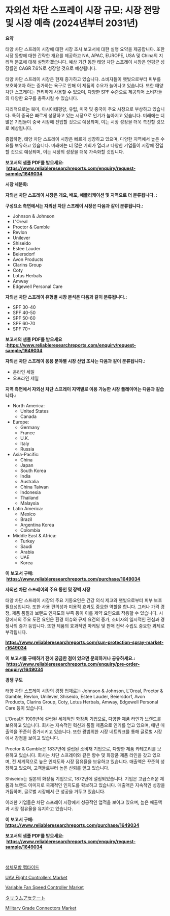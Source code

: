 <p><h1>자외선 차단 스프레이 시장 규모: 시장 전망 및 시장 예측 (2024년부터 2031년)</h1></p><p><strong>요약</strong></p>
<p><p>태양 차단 스프레이 시장에 대한 시장 조사 보고서에 대한 실행 요약을 제공합니다. 또한 시장 동향에 대한 간략한 개요를 제공하고 NA, APAC, EUROPE, USA 및 China의 지리적 분포에 대해 설명하겠습니다. 예상 기간 동안 태양 차단 스프레이 시장은 연평균 성장률인 CAGR 7.6%로 성장할 것으로 예상됩니다.</p><p>태양 차단 스프레이 시장은 현재 증가하고 있습니다. 소비자들이 햇빛으로부터 피부를 보호하고자 하는 증가하는 욕구로 인해 이 제품의 수요가 늘어나고 있습니다. 또한 태양 차단 스프레이는 편리하게 사용할 수 있으며, 다양한 SPF 수준으로 제공되어 소비자들의 다양한 요구를 충족시킬 수 있습니다.</p><p>지리적으로는 북미, 아시아태평양, 유럽, 미국 및 중국이 주요 시장으로 부상하고 있습니다. 특히 중국은 빠르게 성장하고 있는 시장으로 인기가 높아지고 있습니다. 미래에는 더 많은 기업들이 중국 시장에 진입할 것으로 예상되며, 이는 시장 성장을 더욱 촉진할 것으로 예상됩니다.</p><p>종합하면, 태양 차단 스프레이 시장은 빠르게 성장하고 있으며, 다양한 지역에서 높은 수요를 보유하고 있습니다. 미래에는 더 많은 기회가 열리고 다양한 기업들이 시장에 진입할 것으로 예상되며, 이는 시장의 성장을 더욱 가속화할 것입니다.</p></p>
<p><strong>보고서의 샘플 PDF를 받으세요: &nbsp;<a href="https://www.reliableresearchreports.com/enquiry/request-sample/1649034">https://www.reliableresearchreports.com/enquiry/request-sample/1649034</a></strong></p>
<p><strong>시장 세분화:</strong></p>
<p><strong> 자외선 차단 스프레이 시장은 개요, 배포, 애플리케이션 및 지역으로 더 분류됩니다. :</strong></p>
<p><strong>구성요소 측면에서는 자외선 차단 스프레이 시장은 다음과 같이 분류됩니다.:</strong></p>
<p><ul><li>Johnson & Johnson</li><li>L'Oreal</li><li>Proctor & Gamble</li><li>Revlon</li><li>Unilever</li><li>Shiseido</li><li>Estee Lauder</li><li>Beiersdorf</li><li>Avon Products</li><li>Clarins Group</li><li>Coty</li><li>Lotus Herbals</li><li>Amway</li><li>Edgewell Personal Care</li></ul></p>
<p><strong> 자외선 차단 스프레이 유형별 시장 분석은 다음과 같이 분류됩니다.:</strong></p>
<p><ul><li>SPF 30-40</li><li>SPF 40-50</li><li>SPF 50-60</li><li>SPF 60-70</li><li>SPF 70+</li></ul></p>
<p><strong>보고서의 샘플 PDF를 받으세요 :<a href="https://www.reliableresearchreports.com/enquiry/request-sample/1649034">https://www.reliableresearchreports.com/enquiry/request-sample/1649034</a></strong></p>
<p><strong> 자외선 차단 스프레이 응용 분야별 시장 산업 조사는 다음과 같이 분류됩니다.:</strong></p>
<p><ul><li>온라인 세일</li><li>오프라인 세일</li></ul></p>
<p><strong>지역 측면에서 자외선 차단 스프레이 지역별로 이용 가능한 시장 플레이어는 다음과 같습니다.:</strong></p>
<p><ul>
    <li>
        North America:
        <ul>
            <li>United States</li>
            <li>Canada</li>
        </ul>
    </li>
    <li>
        Europe:
        <ul>
            <li>Germany</li>
            <li>France</li>
            <li>U.K.</li>
            <li>Italy</li>
            <li>Russia</li>
        </ul>
    </li>
    <li>
        Asia-Pacific:
        <ul>
            <li>China</li>
            <li>Japan</li>
            <li>South Korea</li>
            <li>India</li>
            <li>Australia</li>
            <li>China Taiwan</li>
            <li>Indonesia</li>
            <li>Thailand</li>
            <li>Malaysia</li>
        </ul>
    </li>
    <li>
        Latin America:
        <ul>
            <li>Mexico</li>
            <li>Brazil</li>
            <li>Argentina Korea</li>
            <li>Colombia</li>
        </ul>
    </li>
    <li>
        Middle East & Africa:
        <ul>
            <li>Turkey</li>
            <li>Saudi</li>
            <li>Arabia</li>
            <li>UAE</li>
            <li>Korea</li>
        </ul>
    </li>
    </ul></p>
<p><strong>이 보고서 구매: &nbsp;<a href="https://www.reliableresearchreports.com/purchase/1649034">https://www.reliableresearchreports.com/purchase/1649034</a></strong></p>
<p><strong>자외선 차단 스프레이의 주요 동인 및 장벽 시장</strong></p>
<p><p>태양 차단 스프레이 시장의 주요 기동요인은 건강 의식 제고와 햇빛으로부터 피부 보호 필요성입니다. 또한 사용 편의성과 미용적 효과도 중요한 역할을 합니다. 그러나 가격 경쟁, 제품 품질과 브랜드 인지도의 부족 등이 이를 제약 요인으로 작용할 수 있습니다. 시장에서의 주요 도전 요인은 환경 이슈와 규제 요건의 증가, 소비자의 일시적인 관심과 경쟁사의 증가 등입니다. 또한 제품의 효과적인 마케팅 및 판매 전략 수립도 중요한 과제로 부각됩니다.</p></p>
<p><strong><a href="https://www.reliableresearchreports.com/sun-protection-spray-market-r1649034">https://www.reliableresearchreports.com/sun-protection-spray-market-r1649034</a></strong></p>
<p><strong>이 보고서를 구매하기 전에 궁금한 점이 있으면 문의하거나 공유하세요.: &nbsp;<a href="https://www.reliableresearchreports.com/enquiry/pre-order-enquiry/1649034">https://www.reliableresearchreports.com/enquiry/pre-order-enquiry/1649034</a></strong></p>
<p><strong>경쟁 구도</strong></p>
<p><p>태양 차단 스프레이 시장의 경쟁 업체로는 Johnson & Johnson, L'Oreal, Proctor & Gamble, Revlon, Unilever, Shiseido, Estee Lauder, Beiersdorf, Avon Products, Clarins Group, Coty, Lotus Herbals, Amway, Edgewell Personal Care 등이 있습니다.</p><p>L'Oreal은 1909년에 설립된 세계적인 화장품 기업으로, 다양한 제품 라인과 브랜드를 보유하고 있습니다. 회사는 지속적인 혁신과 품질 제품으로 인기를 얻고 있으며, 매년 매출액을 꾸준히 증가시키고 있습니다. 또한 광범위한 시장 네트워크를 통해 글로벌 시장에서 강점을 보이고 있습니다.</p><p>Proctor & Gamble은 1837년에 설립된 소비재 기업으로, 다양한 제품 카테고리를 보유하고 있습니다. 회사는 차단 스프레이와 같은 향수 및 화장품 제품 라인을 갖고 있으며, 전 세계적으로 높은 인지도와 시장 점유율을 보유하고 있습니다. 매출액은 꾸준히 성장하고 있으며, 고객들로부터 높은 신뢰를 얻고 있습니다.</p><p>Shiseido는 일본의 화장품 기업으로, 1872년에 설립되었습니다. 기업은 고급스러운 제품과 브랜드 이미지로 국제적인 인지도를 확보하고 있습니다. 매출액은 지속적인 성장을 거듭하며, 글로벌 시장에서 큰 성공을 거두고 있습니다.</p><p>이러한 기업들은 차단 스프레이 시장에서 성공적인 업적을 보이고 있으며, 높은 매출액과 시장 점유율을 유지하고 있습니다.</p></p>
<p><strong>이 보고서 구매: &nbsp; <a href="https://www.reliableresearchreports.com/purchase/1649034">https://www.reliableresearchreports.com/purchase/1649034</a></strong></p>
<p><strong>보고서의 샘플 PDF를 받으세요: &nbsp;<a href="https://www.reliableresearchreports.com/enquiry/request-sample/1649034">https://www.reliableresearchreports.com/enquiry/request-sample/1649034</a></strong><strong></strong></p>
<p>&nbsp;</p>
<p><p><a href="https://github.com/trmesnao7959541/Market-Research-Report-List-1/blob/main/595566828434.md">생체모방 펩타이드</a></p><p><a href="https://www.linkedin.com/pulse/uav-flight-controllers-market-exploring-share-trends-pzbdc?trackingId=7gNDl8WYM1Jso%2FFdrmBcWw%3D%3D">UAV Flight Controllers Market</a></p><p><a href="https://github.com/PeterParrish5/Market-Research-Report-List-4/blob/main/variable-fan-speed-controller-market.md">Variable Fan Speed Controller Market</a></p><p><a href="https://github.com/xnljig2898992/Market-Research-Report-List-1/blob/main/427596031025.md">タリウムアセテート</a></p><p><a href="https://www.linkedin.com/pulse/military-grade-connectors-market-insight-trends-growth-wnwvc?trackingId=Ue3%2FFvHMBSN4gCzCm%2F9Ptw%3D%3D">Military Grade Connectors Market</a></p></p>